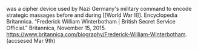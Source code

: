was a cipher device used by Nazi Germany's military command to encode strategic massages before and during [[World War II]].
	Encyclopedia Britannica. “Frederick William Winterbotham | British Secret Service Official.” Britannica, November 15, 2015. https://www.britannica.com/biography/Frederick-William-Winterbotham. (accsesed Mar 9th)
